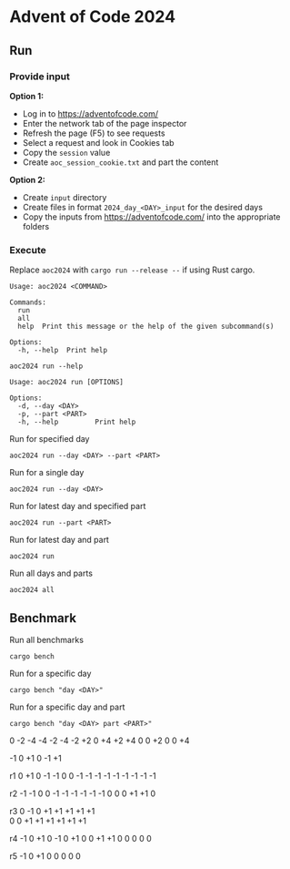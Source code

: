 # Advent of Code 2024


## Run

### Provide input

**Option 1:**

- Log in to https://adventofcode.com/
- Enter the network tab of the page inspector
- Refresh the page (F5) to see requests
- Select a request and look in Cookies tab
- Copy the `session` value
- Create `aoc_session_cookie.txt` and part the content

**Option 2:**

- Create `input` directory
- Create files in format `2024_day_<DAY>_input` for the desired days
- Copy the inputs from https://adventofcode.com/ into the appropriate folders

### Execute

Replace `aoc2024` with `cargo run --release --` if using Rust cargo.

```
Usage: aoc2024 <COMMAND>

Commands:
  run   
  all   
  help  Print this message or the help of the given subcommand(s)

Options:
  -h, --help  Print help
```

```
aoc2024 run --help
```
```
Usage: aoc2024 run [OPTIONS]

Options:
  -d, --day <DAY>    
  -p, --part <PART>  
  -h, --help         Print help
```

Run for specified day
```
aoc2024 run --day <DAY> --part <PART>
```

Run for a single day
```
aoc2024 run --day <DAY>
```

Run for latest day and specified part
```
aoc2024 run --part <PART>
```

Run for latest day and part
```
aoc2024 run
```

Run all days and parts
```
aoc2024 all
```

## Benchmark

Run all benchmarks
```
cargo bench
```

Run for a specific day
```
cargo bench "day <DAY>"
```

Run for a specific day and part
```
cargo bench "day <DAY> part <PART>"
```

 0 -2 -4 -4
-2 -4 -2 +2
 0 +4 +2 +4
 0  0 +2  0
 0 +4

-1
 0
+1
 0
-1
+1

r1
 0 +1  0 -1
-1  0  0 -1
-1 -1 -1 -1
-1 -1 -1 -1

r2
-1 -1  0  0
-1 -1 -1 -1
-1 -1  0  0
 0 +1 +1  0
 
r3
 0 -1  0 +1
+1 +1 +1 +1  
 0  0 +1 +1
+1 +1 +1 +1

r4
-1  0 +1  0
-1  0 +1  0
 0 +1 +1  0
 0  0  0  0
 
 r5
-1  0 +1  0
 0  0  0  0
